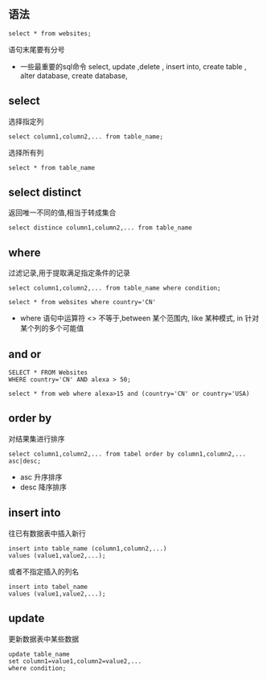 

## 语法
```{sql}
select * from websites;
```
语句末尾要有分号

* 一些最重要的sql命令
  select, update ,delete , insert into, create table , alter database, create database,

## select
选择指定列
```{sql}
select column1,column2,... from table_name;
```
选择所有列
```{sql}
select * from table_name
```

## select distinct 
返回唯一不同的值,相当于转成集合
```{sql}
select distince column1,column2,... from table_name
```

## where
过滤记录,用于提取满足指定条件的记录
```{sql}
select column1,column2,... from table_name where condition;
```
```{sql}
select * from websites where country='CN'
```
* where 语句中运算符
  <> 不等于,between 某个范围内, like 某种模式, in 针对某个列的多个可能值

## and or
```{sql}
SELECT * FROM Websites
WHERE country='CN' AND alexa > 50;
```
```{sql}
select * from web where alexa>15 and (country='CN' or country='USA)
```

## order by
对结果集进行排序
```{sql}
select column1,column2,... from tabel order by column1,column2,... asc|desc;
```
* asc 升序排序
* desc 降序排序

## insert into
往已有数据表中插入新行
```{sql}
insert into table_name (column1,column2,...)
values (value1,value2,...);
```
或者不指定插入的列名
```{sql}
insert into tabel_name 
values (value1,value2,...);
```

## update
更新数据表中某些数据
```{sql}
update table_name
set column1=value1,column2=value2,...
where condition;
```
```{sql}

```
